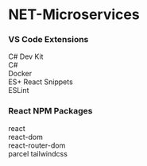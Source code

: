 # NET-Microservices

### VS Code Extensions

C# Dev Kit  
C#  
Docker  
ES+ React Snippets  
ESLint  

### React NPM Packages
react  
react-dom  
react-router-dom  
parcel 
tailwindcss  

